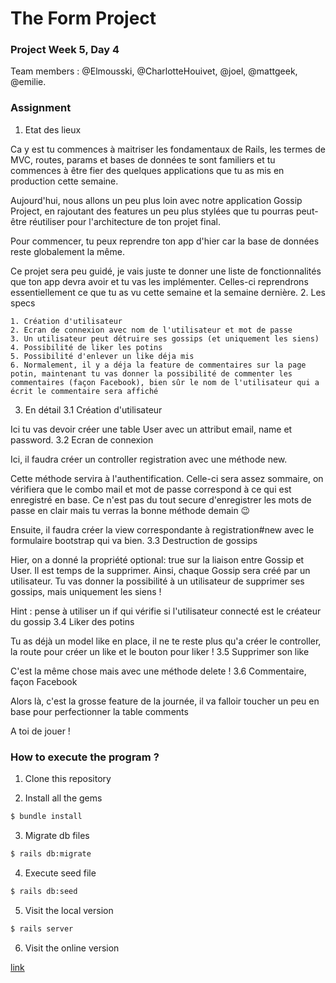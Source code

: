 # The Form Project
### Project Week 5, Day 4

Team members : @Elmousski, @CharlotteHouivet, @joel, @mattgeek, @emilie.

### Assignment


1. Etat des lieux

Ca y est tu commences à maitriser les fondamentaux de Rails, les termes de MVC, routes, params et bases de données te sont familiers et tu commences à être fier des quelques applications que tu as mis en production cette semaine.

Aujourd'hui, nous allons un peu plus loin avec notre application Gossip Project, en rajoutant des features un peu plus stylées que tu pourras peut-être réutiliser pour l'architecture de ton projet final.

Pour commencer, tu peux reprendre ton app d'hier car la base de données reste globalement la même.

Ce projet sera peu guidé, je vais juste te donner une liste de fonctionnalités que ton app devra avoir et tu vas les implémenter. Celles-ci reprendrons essentiellement ce que tu as vu cette semaine et la semaine dernière.
2. Les specs

    1. Création d'utilisateur
    2. Ecran de connexion avec nom de l'utilisateur et mot de passe
    3. Un utilisateur peut détruire ses gossips (et uniquement les siens)
    4. Possibilité de liker les potins
    5. Possibilité d'enlever un like déja mis
    6. Normalement, il y a déja la feature de commentaires sur la page potin, maintenant tu vas donner la possibilité de commenter les commentaires (façon Facebook), bien sûr le nom de l'utilisateur qui a écrit le commentaire sera affiché

3. En détail
3.1 Création d'utilisateur

Ici tu vas devoir créer une table User avec un attribut email, name et password.
3.2 Ecran de connexion

Ici, il faudra créer un controller registration avec une méthode new.

Cette méthode servira à l'authentification. Celle-ci sera assez sommaire, on vérifiera que le combo mail et mot de passe correspond à ce qui est enregistré en base. Ce n'est pas du tout secure d'enregistrer les mots de passe en clair mais tu verras la bonne méthode demain 😉

Ensuite, il faudra créer la view correspondante à registration#new avec le formulaire bootstrap qui va bien.
3.3 Destruction de gossips

Hier, on a donné la propriété optional: true sur la liaison entre Gossip et User. Il est temps de la supprimer. Ainsi, chaque Gossip sera créé par un utilisateur. Tu vas donner la possibilité à un utilisateur de supprimer ses gossips, mais uniquement les siens !

Hint : pense à utiliser un if qui vérifie si l'utilisateur connecté est le créateur du gossip
3.4 Liker des potins

Tu as déjà un model like en place, il ne te reste plus qu'a créer le controller, la route pour créer un like et le bouton pour liker !
3.5 Supprimer son like

C'est la même chose mais avec une méthode delete !
3.6 Commentaire, façon Facebook

Alors là, c'est la grosse feature de la journée, il va falloir toucher un peu en base pour perfectionner la table comments

A toi de jouer !



### How to execute the program ? 

1. Clone this repository

2. Install all the gems
```sh
$ bundle install
```
3. Migrate db files
```sh
$ rails db:migrate
```
4. Execute seed file
```sh
$ rails db:seed
```
5. Visit the local version
```sh
$ rails server
```
6. Visit the online version

[link](https://elmousski-gossipfb.herokuapp.com)
